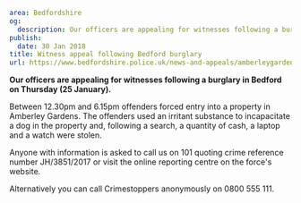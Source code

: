 ```yaml
area: Bedfordshire
og:
  description: Our officers are appealing for witnesses following a burglary in Bedford on Thursday (25 January).
publish:
  date: 30 Jan 2018
title: Witness appeal following Bedford burglary
url: https://www.bedfordshire.police.uk/news-and-appeals/amberleygardens-burglary-appeal-jan18
```

**Our officers are appealing for witnesses following a burglary in Bedford on Thursday (25 January).**

Between 12.30pm and 6.15pm offenders forced entry into a property in Amberley Gardens. The offenders used an irritant substance to incapacitate a dog in the property and, following a search, a quantity of cash, a laptop and a watch were stolen.

Anyone with information is asked to call us on 101 quoting crime reference number JH/3851/2017 or visit the online reporting centre on the force's website.

Alternatively you can call Crimestoppers anonymously on 0800 555 111.
